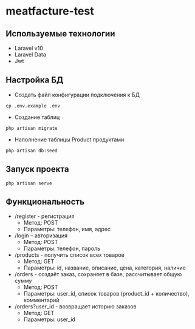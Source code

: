 # meatfacture-test

## Используемые технологии

- Laravel v10
- Laravel Data
- Jwt

## Настройка БД

- Создать файл конфигурации подключения к БД
```
cp .env.example .env
```
- Создание таблиц 
```
php artisan migrate
```
- Наполнение таблицы Product продуктами
```
php artisan db:seed
```

## Запуск проекта
```
php artisan serve
```

## Функциональность 

- /register - регистрация
  - Метод: POST
  - Параметры: телефон, имя, адрес
- /login – авторизация
  - Метод: POST 
  - Параметры: телефон, пароль
- /products - получить список всех товаров
  - Метод: GET
  - Параметры: id, название, описание, цена, категория, наличие
- /orders - создаёт заказ, сохраняет в базе, рассчитывает общую сумму
  - Метод: POST
  - Параметры: user_id, список товаров (product_id + количество), комментарий
- /orders?user_id - возвращает историю заказов
  - Метод: GET
  - Параметры: user_id
